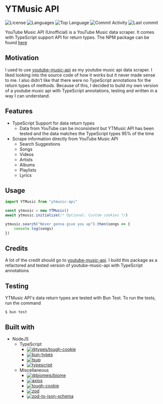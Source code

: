 # YTMusic API

![License](https://img.shields.io/github/license/zS1L3NT/ts-npm-ytmusic-api?style=for-the-badge) ![Languages](https://img.shields.io/github/languages/count/zS1L3NT/ts-npm-ytmusic-api?style=for-the-badge) ![Top Language](https://img.shields.io/github/languages/top/zS1L3NT/ts-npm-ytmusic-api?style=for-the-badge) ![Commit Activity](https://img.shields.io/github/commit-activity/y/zS1L3NT/ts-npm-ytmusic-api?style=for-the-badge) ![Last commit](https://img.shields.io/github/last-commit/zS1L3NT/ts-npm-ytmusic-api?style=for-the-badge)

YouTube Music API (Unofficial) is a YouTube Music data scraper. It comes with TypeScript support API for return types. The NPM package can be found [here](https://npmjs.com/package/ytmusic-api)

## Motivation

I used to use [youtube-music-api](https://npmjs.com/package/youtube-music-api) as my youtube music api data scraper. I liked looking into the source code of how it works but it never made sense to me. I also didn't like that there were no TypeScript annotations for the return types of methods.
Because of this, I decided to build my own version of a youtube music api with TypeScript annotations, testing and written in a way I can understand.

## Features

-   TypeScript Support for data return types
    -   Data from YouTube can be inconsistent but YTMusic API has been tested and the data matches the TypeScript types 95% of the time
-   Scrape information directly from YouTube Music API
    -   Search Suggestions
    -   Songs
    -   Videos
    -   Artists
    -   Albums
    -   Playlists
    -   Lyrics

## Usage

```js
import YTMusic from "ytmusic-api"

const ytmusic = new YTMusic()
await ytmusic.initialize(/* Optional: Custom cookies */)

ytmusic.search("Never gonna give you up").then(songs => {
	console.log(songs)
})
```

## Credits

A lot of the credit should go to [youtube-music-api](https://npmjs.com/package/youtube-music-api). I build this package as a refactored and tested version of youtube-music-api with TypeScript annotations

## Testing

YTMusic API's data return types are tested with Bun Test. To run the tests, run the command

```
$ bun test
```

## Built with

-   NodeJS
    -   TypeScript
        -   [![@types/tough-cookie](https://img.shields.io/badge/%40types%2Ftough--cookie-%5E4.0.5-red?style=flat-square)](https://npmjs.com/package/@types/tough-cookie/v/4.0.5)
        -   [![bun-types](https://img.shields.io/badge/bun--types-%5E1.1.18-red?style=flat-square)](https://npmjs.com/package/bun-types/v/1.1.18)
        -   [![tsup](https://img.shields.io/badge/tsup-%5E8.1.0-red?style=flat-square)](https://npmjs.com/package/tsup/v/8.1.0)
        -   [![typescript](https://img.shields.io/badge/typescript-5.1-red?style=flat-square)](https://npmjs.com/package/typescript/v/5.1)
    -   Miscellaneous
        -   [![@biomejs/biome](https://img.shields.io/badge/%40biomejs%2Fbiome-1.8.3-red?style=flat-square)](https://npmjs.com/package/@biomejs/biome/v/1.8.3)
        -   [![axios](https://img.shields.io/badge/axios-%5E1.7.2-red?style=flat-square)](https://npmjs.com/package/axios/v/1.7.2)
        -   [![tough-cookie](https://img.shields.io/badge/tough--cookie-%5E4.1.4-red?style=flat-square)](https://npmjs.com/package/tough-cookie/v/4.1.4)
        -   [![zod](https://img.shields.io/badge/zod-%5E3.23.8-red?style=flat-square)](https://npmjs.com/package/zod/v/3.23.8)
        -   [![zod-to-json-schema](https://img.shields.io/badge/zod--to--json--schema-%5E3.23.1-red?style=flat-square)](https://npmjs.com/package/zod-to-json-schema/v/3.23.1)